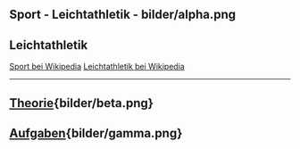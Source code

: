 
Sport - Leichtathletik - bilder/alpha.png
---
## Leichtathletik

[Sport bei Wikipedia](https://de.wikipedia.org/wiki/Sport)
[Leichtathletik bei Wikipedia](https://de.wikipedia.org/wiki/Leichtathletik)

---
## [Theorie](theorie.md){bilder/beta.png}
## [Aufgaben](aufgaben.md){bilder/gamma.png}
